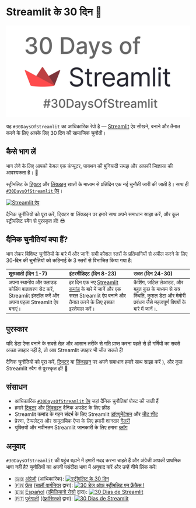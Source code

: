 # Streamlit के 30 दिन 🎈

<img src='3AF34648-C61D-47CE-9E56-C496C5A7C240.jpeg' height=250>

यह `#30DaysOfStreamlit` का आधिकारिक रेपो है — [Streamlit](https://streamlit.io) ऐप सीखने, बनाने और तैनात करने के लिए आपके लिए 30 दिन की सामाजिक चुनौती।

## कैसे भाग लें

भाग लेने के लिए आपको केवल एक कंप्यूटर, पायथन की बुनियादी समझ और आपकी जिज्ञासा की आवश्यकता है। 🧠

स्ट्रीमलिट के [ट्विटर](https://twitter.com/streamlit) और [लिंक्डइन](https://www.linkedin.com/company/streamlit/posts/?feedView=all) खातों के माध्यम से प्रतिदिन एक नई चुनौती जारी की जाती है। साथ ही [`#30DaysOfStreamlit` ऐप](https://30days-in-hindi.streamlit.app/)।

[![Streamlit ऐप](https://static.streamlit.io/badges/streamlit_badge_black_white.svg)](https://30days-in-hindi.streamlit.app//)

दैनिक चुनौतियों को पूरा करें, ट्विटर या लिंक्डइन पर हमारे साथ अपने समाधान साझा करें, और कूल स्ट्रीमलिट स्वैग से पुरस्कृत हों! 😎

## दैनिक चुनौतियां क्या हैं?

भाग लेकर विशिष्ट चुनौतियों के बारे में और जानें! सभी कौशल स्तरों के प्रतिभागियों से अपील करने के लिए 30-दिन की चुनौतियों को कठिनाई के 3 स्तरों से विभाजित किया गया है:

| शुरुआती (दिन 1-7) | इंटरमीडिएट (दिन 8-23) | उन्नत (दिन 24-30) |
| :---        |    :----   |          :--- |
| अपना स्थानीय और क्लाउड कोडिंग वातावरण सेट करें, Streamlit इंस्टॉल करें और अपना पहला Streamlit ऐप बनाएं।| हर दिन एक नए [Streamlit कमांड](https://docs.streamlit.io/library/api-reference) के बारे में जानें और एक सरल Streamlit ऐप बनाने और तैनात करने के लिए इसका इस्तेमाल करें। | कैशिंग, जटिल लेआउट, और बहुत कुछ के माध्यम से सत्र स्थिति, कुशल डेटा और मेमोरी प्रबंधन जैसे महत्वपूर्ण विषयों के बारे में जानें।.

## पुरस्कार

यदि डेटा ऐप्स बनाने के सबसे तेज़ और आसान तरीके से गति प्राप्त करना पहले से ही गर्मियों का सबसे अच्छा उपहार नहीं है, तो आप Streamlit उपहार भी जीत सकते हैं!

दैनिक चुनौतियों को पूरा करें, [ट्विटर](https://twitter.com/streamlit) या [लिंक्डइन](https://www.linkedin.com/company/streamlit/posts/?feedView=all) पर अपने समाधान हमारे साथ साझा करें ), और कूल Streamlit स्वैग से पुरस्कृत हों! 🎁

## संसाधन

- आधिकारिक [`#30DaysOfStreamlit` ऐप](https://share.streamlit.io/streamlit/30days/) जहां दैनिक चुनौतियां पोस्ट की जाती हैं
- हमारे [ट्विटर](https://twitter.com/streamlit) और [लिंक्डइन](https://www.linkedin.com/company/streamlit/posts/?feedView=all) दैनिक अपडेट के लिए फ़ीड
- Streamlit कमांड के गहन संदर्भ के लिए Streamlit [डॉक्यूमेंटेशन](https://docs.streamlit.io/) और [चीट शीट](https://docs.streamlit.io/library/cheatsheet)
- प्रेरणा, टेम्पलेट्स और सामुदायिक ऐप्स के लिए हमारी शानदार [गैलरी](https://streamlit.io/gallery)
- युक्तियों और नवीनतम Streamlit जानकारी के लिए हमारा [ब्लॉग](https://blog.streamlit.io/how-to-master-streamlit-for-data-science/)

## अनुवाद

`#30DaysOfStreamlit` की पहुंच बढ़ाने में हमारी मदद करना चाहते हैं और अंग्रेजी आपकी प्राथमिक भाषा नहीं है? चुनौतियों का अपनी पसंदीदा भाषा में अनुवाद करें और उन्हें नीचे लिंक करें!

- 🇬🇧 [अंग्रेजी](https://github.com/streamlit/30days) (आधिकारिक): [![स्ट्रीमलिट के 30 दिन](https://static.streamlit.io/badges/streamlit_badge_black_white.svg)]( https://30days.streamlit.app)
- 🇫🇷 [फ्रेंच](https://github.com/streamlit/30days-French) ([चार्ली वार्गनियर](https://github.com/charlyWargnier/) द्वारा): [![30 डेज़ ऑफ़ स्ट्रीमलिट एन फ़्रैंकैस !](https://static.streamlit.io/badges/streamlit_badge_black_white.svg)](https://30days-in-french.streamlit.app/)
- 🇪🇸 [Español](https://github.com/streamlit/30days-spanish/) ([एमिलियानो रोसो](https://github.com/arraydude) द्वारा): [![30 Dias de Streamlit]( https://static.streamlit.io/badges/streamlit_badge_black_white.svg)](https://30days-in-spanish.streamlit.app/)
- 🇵🇹 [पुर्तगाली](https://github.com/franciscoed/30days) (([फ़्रांसिस्को](https://github.com/franciscoed) द्वारा): [![30 Dias de Streamlit](https://static.streamlit.io/badges/streamlit_badge_black_white.svg)](https://30dias.streamlit.app/)

